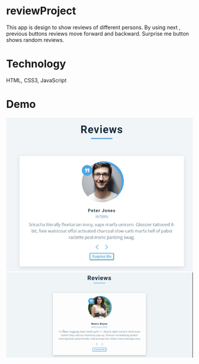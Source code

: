 # reviewProject
This app is design to show reviews of different persons. By using next , previous buttons reviews move forward and backward. Surprise me button shows random reviews.

# Technology
HTML, CSS3, JavaScript

# Demo
![](review.jpg)
![](review-project.gif)